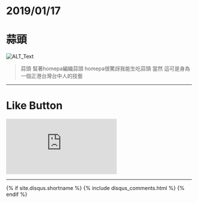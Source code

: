 # 2019/01/17
# 蒜頭

![ALT_Text](https://s9443112.github.io/github_blog/2019/2019-01-17/IMG_2814.JPG)


>蒜頭
幫著homepa編織蒜頭
homepa很驚訝我能生吃蒜頭
當然 這可是身為一個正港台灣台中人的技藝


* * *

# Like Button

<iframe class="lc-margin-top-64 lc-margin-bottom-32 lc-mobile" data-v-b66e9a5a="" frameborder="0" src="https://button.like.co/in/embed/s9443112/button"> </iframe>

* * *

{% if site.disqus.shortname %}
  {% include disqus_comments.html %}
{% endif %}